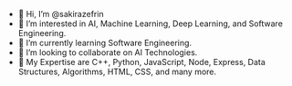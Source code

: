 - 👋 Hi, I’m @sakirazefrin
- 👀 I’m interested in AI, Machine Learning, Deep Learning, and Software Engineering.
- 🌱 I’m currently learning Software Engineering.
- 💞️ I’m looking to collaborate on AI Technologies.
- 💞️ My Expertise are C++, Python, JavaScript, Node, Express, Data Structures, Algorithms, HTML, CSS, and many more.

<!---
sakirazefrin/sakirazefrin is a ✨ special ✨ repository because its `README.md` (this file) appears on your GitHub profile.
You can click the Preview link to take a look at your changes.
--->
